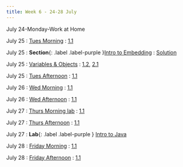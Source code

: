 ```yaml
---
title: Week 6 - 24-28 July
---
```

July 24-Monday-Work at Home

July 25
: [Tues Morning](../lecture/SRG-Session.14)
  : [1.1](#)

July 25
: **Section**{: .label .label-purple }[Intro to Embedding](./lecture/lec10)
  : [Solution](#)

July 25
: [Variables & Objects](#)
  : [1.2](#), [2.1](#)

July 25
: [Tues Afternoon](../lecture/SRG-Session.12-July5-Wed-aft)
  : [1.1](#)

July 26
: [Wed Morning](../lecture/SRG-Session.14)
  : [1.1](#)

July 26
: [Wed Afternoon](../lecture/SRG-Session.12-July5-Wed-aft)
  : [1.1](#)


July 27
: [Thurs Morning lab]()
  : [1.1](#)

July 27
: [Thurs Afternoon](../lecture/../lecture/SRG-Session.13-July6-Thursday-aft)
  : [1.1](#)

July 27
: **Lab**{: .label .label-purple } [Intro to Java](#)

July 28
: [Friday Morning]()
  : [1.1](#)

July 28
: [Friday Afternoon]()
  : [1.1](#)
